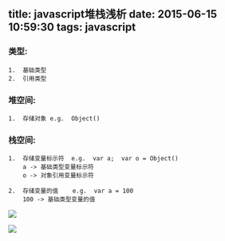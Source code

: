 title: javascript堆栈浅析
date: 2015-06-15 10:59:30
tags: javascript
---
### 类型: 
	1.	基础类型   
	2.	引用类型
	
### 堆空间:
	1.  存储对象 e.g.  Object()
	
### 栈空间:
	1.  存储变量标示符  e.g.  var a;  var o = Object()  
		a -> 基础类型变量标示符
		o -> 对象引用变量标示符
		
	2.  存储变量的值    e.g.  var a = 100
		100 -> 基础类型变量的值
		
![](/img/堆栈分析1.png)

![](/img/堆栈分析2.png)

	